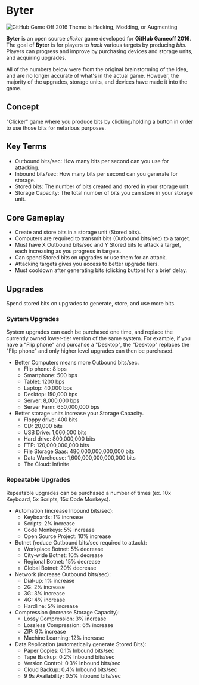 # Byter

![GitHub Game Off 2016 Theme is Hacking, Modding, or Augmenting](https://cloud.githubusercontent.com/assets/121322/19498019/d8827370-9543-11e6-82d8-6da822b6147b.png)

**Byter** is an open source *clicker* game developed for **GitHub Gameoff 2016**. The goal of **Byter** is for players to *hack* various targets by producing *bits*. Players can progress and improve by purchasing devices and storage units, and acquiring upgrades.

All of the numbers below were from the original brainstorming of the idea, and are no longer accurate of what's in the actual game. However, the majority of the upgrades, storage units, and devices have made it into the game.

## Concept

"Clicker" game where you produce bits by clicking/holding a button in order to use those bits for nefarious purposes. 

## Key Terms

- Outbound bits/sec: How many bits per second can you use for attacking.
- Inbound bits/sec: How many bits per second can you generate for storage.
- Stored bits: The number of bits created and stored in your storage unit.
- Storage Capacity: The total number of bits you can store in your storage unit.

## Core Gameplay

- Create and store bits in a storage unit (Stored bits).
- Computers are required to transmit bits (Outbound bits/sec) to a target.
- Must have X Outbound bits/sec and Y Stored bits to attack a target, each increasing as you progress in targets.
- Can spend Stored bits on upgrades or use them for an attack.
- Attacking targets gives you access to better upgrade tiers.
- Must cooldown after generating bits (clicking button) for a brief delay. 

## Upgrades

Spend stored bits on upgrades to generate, store, and use more bits.

### System Upgrades

System upgrades can each be purchased one time, and replace the currently owned lower-tier version of the same system. For example, if you have a "Flip phone" and purcahse a "Desktop", the "Desktop" replaces the "Flip phone" and only higher level upgrades can then be purchased.

- Better Computers means more Outbound bits/sec.
	- Flip phone: 8 bps
	- Smartphone: 500 bps
	- Tablet: 1200 bps
	- Laptop: 40,000 bps
	- Desktop: 150,000 bps
	- Server: 8,000,000 bps
	- Server Farm: 650,000,000 bps
- Better storage units increase your Storage Capacity.
 	- Floppy drive: 400 bits
 	- CD: 20,000 bits
 	- USB Drive: 1,060,000 bits
 	- Hard drive: 800,000,000 bits
 	- FTP: 120,000,000,000 bits
 	- File Storage Saas: 480,000,000,000,000 bits
 	- Data Warehouse: 1,600,000,000,000,000 bits
 	- The Cloud: Infinite

### Repeatable Upgrades

Repeatable upgrades can be purchased a number of times (ex. 10x Keyboard, 5x Scripts, 15x Code Monkeys).

- Automation (increase Inbound bits/sec):
	- Keyboards: 1% increase
	- Scripts: 2% increase
	- Code Monkeys: 5% increase
	- Open Source Project: 10% increase
- Botnet (reduce Outbound bits/sec required to attack):
	- Workplace Botnet: 5% decrease
	- City-wide Botnet: 10% decrease
	- Regional Botnet: 15% decrease
	- Global Botnet: 20% decrease
- Network (increase Outbound bits/sec):
	- Dial-up: 1% increase
	- 2G: 2% increase
	- 3G: 3% increase
	- 4G: 4% increase
	- Hardline: 5% increase
- Compression (increase Storage Capacity):
	- Lossy Compression: 3% increase
	- Lossless Compression: 6% increase
	- ZIP: 9% increase
	- Machine Learning: 12% increase
- Data Replication (automatically generate Stored Bits):
	- Paper Copies: 0.1% Inbound bits/sec
	- Tape Backup: 0.2% Inbound bits/sec
	- Version Control: 0.3% Inbound bits/sec
	- Cloud Backup: 0.4% Inbound bits/sec
	- 9 9s Availability: 0.5% Inbound bits/sec
